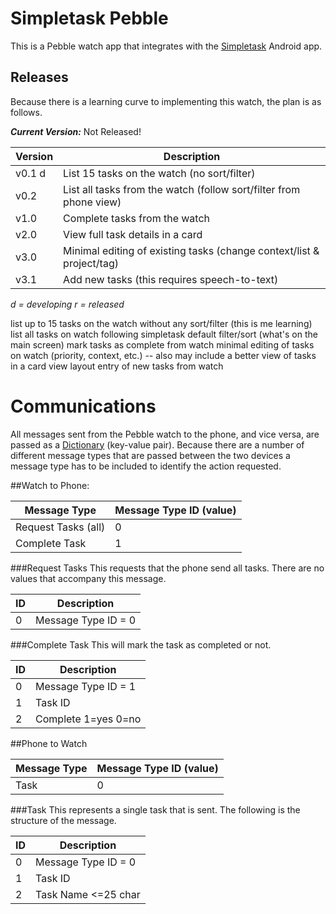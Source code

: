# Simpletask Pebble
This is a Pebble watch app that integrates with the [Simpletask](https://play.google.com/store/apps/details?id=nl.mpcjanssen.todotxtholo) Android app.  

## Releases

Because there is a learning curve to implementing this watch, the plan is as follows.

***Current Version:*** Not Released!

|Version |Description                                                              |
|--------|-------------------------------------------------------------------------|
|v0.1   d|List 15 tasks on the watch (no sort/filter)                              |
|v0.2    |List all tasks from the watch (follow sort/filter from phone view)       |
|v1.0    |Complete tasks from the watch                                            |
|v2.0    |View full task details in a card                                         |
|v3.0    |Minimal editing of existing tasks (change context/list & project/tag)    |
|v3.1    |Add new tasks (this requires speech-to-text)                             |
*d = developing*
*r = released*

list up to 15 tasks on the watch without any sort/filter (this is me learning)
list all tasks on watch following simpletask default filter/sort (what's on the main screen)
mark tasks as complete from watch
minimal editing of tasks on watch (priority, context, etc.) -- also may include a better view of tasks in a card view layout
entry of new tasks from watch

# Communications
All messages sent from the Pebble watch to the phone, and vice versa, are passed as a [Dictionary](https://developer.pebble.com/docs/c/Foundation/Dictionary/) (key-value pair).  Because there are a number of different message types that are passed between the two devices a message type has to be included to identify the action requested.

##Watch to Phone:

|Message Type       |Message Type ID (value)|
|-------------------|-----------------------|
|Request Tasks (all)|0                      |
|Complete Task      |1                      |

###Request Tasks
This requests that the phone send all tasks.  There are no values that accompany this message.

|ID |Description        |
|---|-------------------|
|0  |Message Type ID = 0|

###Complete Task
This will mark the task as completed or not.

|ID |Description        |
|---|-------------------|
|0  |Message Type ID = 1|
|1  |Task ID            |
|2  |Complete 1=yes 0=no|

##Phone to Watch

|Message Type       |Message Type ID (value)|
|-------------------|-----------------------|
|Task               |0                      |

###Task
This represents a single task that is sent.  The following is the structure of the message.

|ID |Description        |
|---|-------------------|
|0  |Message Type ID = 0|
|1  |Task ID            |
|2  |Task Name <=25 char|

